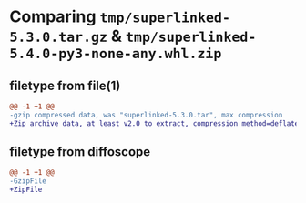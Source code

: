 # Comparing `tmp/superlinked-5.3.0.tar.gz` & `tmp/superlinked-5.4.0-py3-none-any.whl.zip`

## filetype from file(1)

```diff
@@ -1 +1 @@
-gzip compressed data, was "superlinked-5.3.0.tar", max compression
+Zip archive data, at least v2.0 to extract, compression method=deflate
```

## filetype from diffoscope

```diff
@@ -1 +1 @@
-GzipFile
+ZipFile
```

